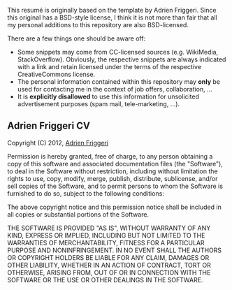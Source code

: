 This resumé is originally based on the template by Adrien Friggeri.
Since this original has a BSD-style license, I think it is not more than
fair that all my personal additions to this repository are also BSD-licensed.

There are a few things one should be aware off:
 - Some snippets may come from CC-licensed sources (e.g. WikiMedia, StackOverflow).
   Obviously, the respective snippets are always indicated with a link and 
   retain licensed under the terms of the respective CreativeCommons license.
 - The personal information contained within this repository may **only**
   be used for contacting me in the context of job offers, collaboration, ...
 - It is **explicitly disallowed** to use this information for unsolicited 
   advertisement purposes (spam mail, tele-marketing, ...).

## Adrien Friggeri CV
Copyright (C) 2012, [Adrien Friggeri](https://github.com/afriggeri)


Permission is hereby granted, free of charge, to any person obtaining a copy of 
this software and associated documentation files (the "Software"), to deal in 
the Software without restriction, including without limitation the rights to 
use, copy, modify, merge, publish, distribute, sublicense, and/or sell copies of
the Software, and to permit persons to whom the Software is furnished to do so,
subject to the following conditions:

The above copyright notice and this permission notice shall be included in all 
copies or substantial portions of the Software.

THE SOFTWARE IS PROVIDED "AS IS", WITHOUT WARRANTY OF ANY KIND, EXPRESS OR 
IMPLIED, INCLUDING BUT NOT LIMITED TO THE WARRANTIES OF MERCHANTABILITY,
FITNESS FOR A PARTICULAR PURPOSE AND NONINFRINGEMENT. IN NO EVENT SHALL THE 
AUTHORS OR COPYRIGHT HOLDERS BE LIABLE FOR ANY CLAIM, DAMAGES OR OTHER 
LIABILITY, WHETHER IN AN ACTION OF CONTRACT, TORT OR OTHERWISE, ARISING FROM,
OUT OF OR IN CONNECTION WITH THE SOFTWARE OR THE USE OR OTHER DEALINGS IN THE 
SOFTWARE.


